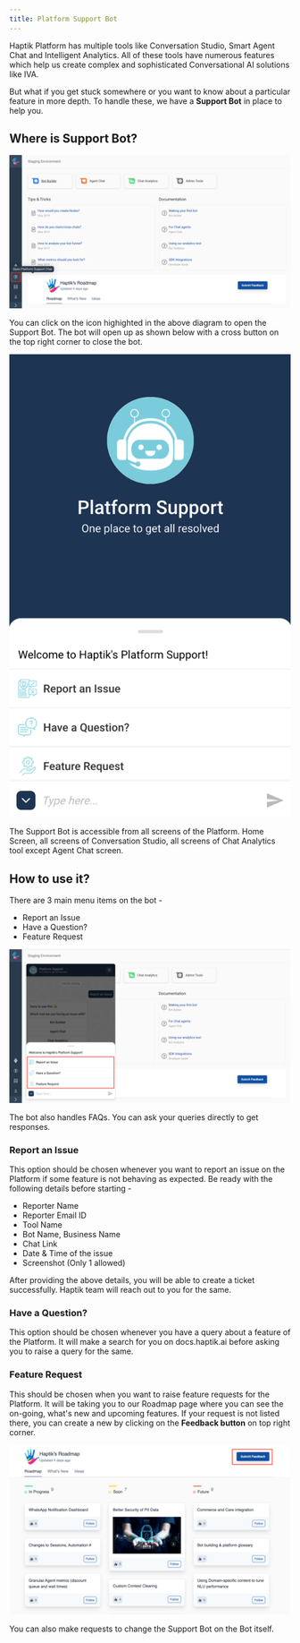 ```yaml
---
title: Platform Support Bot
---
```


Haptik Platform has multiple tools like Conversation Studio, Smart Agent Chat and Intelligent Analytics. All of these tools have numerous features which help us create complex and sophisticated Conversational AI solutions like IVA.

But what if you get stuck somewhere or you want to know about a particular feature in more depth. To handle these, we have a **Support Bot** in place to help you. 

## Where is Support Bot?

![SupportBot1](assets/PS1.png)

You can click on the icon highighted in the above diagram to open the Support Bot. The bot will open up as shown below with a cross button on the top right corner to close the bot.

![SupportBot2](assets/PS2.png)

The Support Bot is accessible from all screens of the Platform. Home Screen, all screens of Conversation Studio, all screens of Chat Analytics tool except Agent Chat screen.

## How to use it?

There are 3 main menu items on the bot -

- Report an Issue
- Have a Question?
- Feature Request

![SupportBot3](assets/PS3.png)

The bot also handles FAQs. You can ask your queries directly to get responses.

### Report an Issue

This option should be chosen whenever you want to report an issue on the Platform if some feature is not behaving as expected. Be ready with the following details before starting -

- Reporter Name
- Reporter Email ID
- Tool Name
- Bot Name, Business Name 
- Chat Link 
- Date & Time of the issue
- Screenshot (Only 1 allowed)

After providing the above details, you will be able to create a ticket successfully. Haptik team will reach out to you for the same.

### Have a Question?

This option should be chosen whenever you have a query about a feature of the Platform. It will make a search for you on docs.haptik.ai before asking you to raise a query for the same.

### Feature Request

This should be chosen when you want to raise feature requests for the Platform. It will be taking you to our Roadmap page where you can see the on-going, what's new and upcoming features. If your request is not listed there, you can create a new by clicking on the **Feedback button** on top right corner.

![SupportBot4](assets/PS4.png)

You can also make requests to change the Support Bot on the Bot itself.

